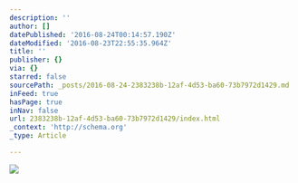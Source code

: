 ```yaml
---
description: ''
author: []
datePublished: '2016-08-24T00:14:57.190Z'
dateModified: '2016-08-23T22:55:35.964Z'
title: ''
publisher: {}
via: {}
starred: false
sourcePath: _posts/2016-08-24-2383238b-12af-4d53-ba60-73b7972d1429.md
inFeed: true
hasPage: true
inNav: false
url: 2383238b-12af-4d53-ba60-73b7972d1429/index.html
_context: 'http://schema.org'
_type: Article

---
```

![](https://the-grid-user-content.s3-us-west-2.amazonaws.com/0786d161-02d3-4e38-9e6d-f2c5a7abea37.jpg)